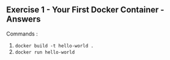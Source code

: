 Exercise 1 - Your First Docker Container - Answers
---

Commands :

1. `docker build -t hello-world .`
2. `docker run hello-world`